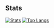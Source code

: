 ## Stats
[![Stats](https://github-readme-stats.vercel.app/api/?username=macper-dev&layout=compact&theme=dark)]()
[![Top Langs](https://github-readme-stats.vercel.app/api/top-langs/?username=macper-dev&layout=compact&theme=dark)]()
